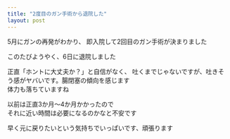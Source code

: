 ```yaml
---
title: "2度目のガン手術から退院した"
layout: post
---
```

  
5月にガンの再発がわかり、
即入院して2回目のガン手術が決まりました

このたびようやく、6日に退院しました
  

正直「ホントに大丈夫か？」と自信がなく、
吐くまでじゃないですが、吐きそう感がヤバいです。腸閉塞の傾向を感じます  
体力も落ちていますね

以前は正直3か月～4か月かかったので  
それに近い時間は必要になるのかなと不安です


早く元に戻りたいという気持ちでいっぱいです、頑張ります
